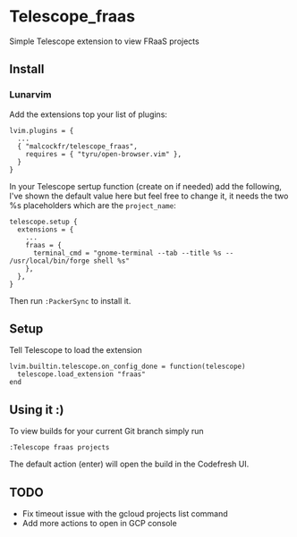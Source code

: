 # Telescope_fraas

Simple Telescope extension to view FRaaS projects

## Install

### Lunarvim

Add the extensions top your list of plugins:
```
lvim.plugins = {
  ...
  { "malcockfr/telescope_fraas",
    requires = { "tyru/open-browser.vim" },
  }
} 
```

In your Telescope sertup function (create on if needed) add the following,
I've shown the default value here but feel free to change it, it needs the two %s
placeholders which are the `project_name`:
```
telescope.setup {
  extensions = {
    ...
    fraas = {
      terminal_cmd = "gnome-terminal --tab --title %s -- /usr/local/bin/forge shell %s"
    },
  },
}
```

Then run `:PackerSync` to install it.

## Setup

Tell Telescope to load the extension
```
lvim.builtin.telescope.on_config_done = function(telescope)
  telescope.load_extension "fraas"
end
```

## Using it :)

To view builds for your current Git branch simply run
```
:Telescope fraas projects
```

The default action (enter) will open the build in the Codefresh UI.


## TODO
* Fix timeout issue with the gcloud projects list command
* Add more actions to open in GCP console
